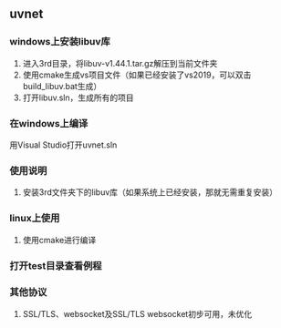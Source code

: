 ## uvnet

### windows上安装libuv库
1. 进入3rd目录，将libuv-v1.44.1.tar.gz解压到当前文件夹
2. 使用cmake生成vs项目文件（如果已经安装了vs2019，可以双击build_libuv.bat生成）
3. 打开libuv.sln，生成所有的项目

### 在windows上编译
用Visual Studio打开uvnet.sln

### 使用说明
1. 安装3rd文件夹下的libuv库（如果系统上已经安装，那就无需重复安装）

### linux上使用
1. 使用cmake进行编译

### 打开test目录查看例程

### 其他协议
1. SSL/TLS、websocket及SSL/TLS websocket初步可用，未优化